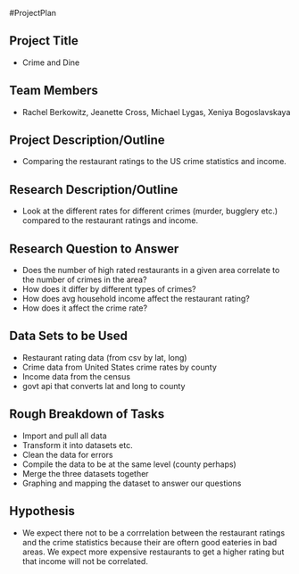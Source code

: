 #ProjectPlan

## Project Title
* Crime and Dine

## Team Members
* Rachel Berkowitz, Jeanette Cross, Michael Lygas, Xeniya Bogoslavskaya

## Project Description/Outline
* Comparing the restaurant ratings to the US crime statistics and income.

## Research Description/Outline
* Look at the different rates for different crimes (murder, bugglery etc.) compared to the restaurant ratings and income.

## Research Question to Answer
* Does the number of high rated restaurants in a given area correlate to the  number of crimes in the area?
* How does it differ by different types of crimes?
* How does avg household income affect the restaurant rating?
* How does it affect the crime rate?

## Data Sets to be Used
* Restaurant rating data (from csv by lat, long)
* Crime data from United States crime rates by county
* Income data from the census
* govt api that converts lat and long to county

## Rough Breakdown of Tasks
* Import and pull all data
* Transform it into datasets etc.
* Clean the data for errors
* Compile the data to be at the same level (county perhaps)
* Merge the three datasets together
* Graphing and mapping the dataset to answer our questions

## Hypothesis
* We expect there not to be a corrrelation between the restaurant ratings and the crime statistics because their are oftern good eateries in bad areas. We expect more expensive restaurants to get a higher rating but that income will not be correlated.
